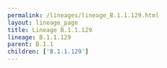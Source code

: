 ```yaml
---
permalink: /lineages/lineage_B.1.1.129.html
layout: lineage_page
title: Lineage B.1.1.129
lineage: B.1.1.129
parent: B.1.1
children: ['B.1.1.129']
---
```

